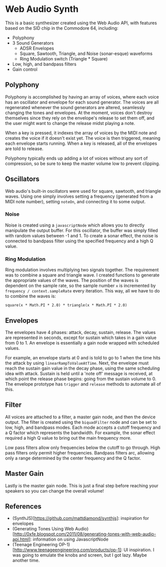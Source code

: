 # Web Audio Synth

This is a basic synthesizer created using the Web Audio API, with features based on the SID chip in the Commodore 64, including:

* Polyphony
* 3 Sound Generators
  * ADSR Envelopes
  * Square, Sawtooth, Triangle, and Noise (sonar-esque) waveforms
  * Ring Modulation switch (Triangle * Square)
* Low, high, and bandpass filters
* Gain control

## Polyphony
Polyphony is accomplished by having an array of voices, where each voice has an oscillator and envelope for each sound generator. The voices are all regenerated whenever the sound generators are altered, seamlessly changing the tones and envelopes. At the moment, voices don't destroy themselves since they rely on the envelope's release to set them off, and the user might want to change the release midst playing a note.

When a key is pressed, it indexes the array of voices by the MIDI note and creates the voice if it doesn't exist yet. The voice is then triggered, meaning each envelope starts running. When a key is released, all of the envelopes are told to release.

Polyphony typically ends up adding a lot of voices without any sort of compression, so be sure to keep the master volume low to prevent clipping.

## Oscillators
Web audio's built-in oscillators were used for square, sawtooth, and triangle waves. Using one simply involves setting a frequency (generated from a MIDI note number), setting `noteOn`, and connecting it to some output.

### Noise
Noise is created using a `javascriptNode` which allows you to directly manipulate the output buffer. For this oscillator, the buffer was simply filled with random values between -1 and 1. To create a sonar effect, the noise is connected to bandpass filter using the specified frequency and a high Q value.

### Ring Modulation
Ring modulation involves multiplying two signals together. The requirement was to combine a square and triangle wave. I created functions to generate the appropriate values of the waves. The position of the waves is dependent on the sample rate, so the sample number `x` is incremented by `frequency / context.sampleRate` every iteration. This way, all we have to do to combine the waves is:

	square(x * Math.PI * 2.0) * triangle(x * Math.PI * 2.0)

## Envelopes
The envelopes have 4 phases: attack, decay, sustain, release. The values are represented in seconds, except for sustain which takes in a gain value from 0 to 1. An envelope is essentially a gain node wrapped with scheduled values.

For example, an envelope starts at 0 and is told to go to 1 when the time hits the attack by using `linearRampToValueAtTime`. Next, the envelope must reach the sustain gain value in the decay phase, using the same scheduling idea with attack. Sustain is held until a 'note off' message is received, at which point the release phase begins: going from the sustain volume to 0. The envelope prototype has `trigger` and `release` methods to automate all of this.

## Filter
All voices are attached to a filter, a master gain node, and then the device output. The filter is created using the `biquadFilter` node and can be set to low, high, and bandpass modes. Each mode accepts a cutoff frequency and a Q factor which represents the bandwidth. For example, the sonar effect required a high Q value to bring out the main frequency more.

Low pass filters allow only frequencies below the cutoff to go through. High pass filters only permit higher frequencies. Bandpass filters arc, allowing only a range determined by the center frequency and the Q factor.

## Master Gain
Lastly is the master gain node. This is just a final step before reaching your speakers so you can change the overall volume!

## References
* (SynthJS)[https://github.com/mattdiamond/synthjs]: inspiration for envelopes
* (Generating Tones Using Web Audio)[http://0xfe.blogspot.com/2011/08/generating-tones-with-web-audio-api.html]: information on using JavascriptNode
* (Teenage Engineering OP-1)[http://www.teenageengineering.com/products/op-1]: UI inspiration. I was going to emulate the knobs and screen, but I got lazy. Maybe another time.

